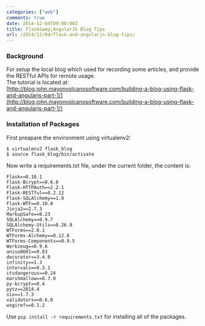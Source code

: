 ```yaml
---
categories: ["web"]
comments: true
date: 2014-12-04T00:00:00Z
title: Flask&amp;AngularJS Blog Tips
url: /2014/12/04/flask-and-angularjs-blog-tips/
---
```


### Background
For setup the local blog which used for recording some articles, and provide the RESTful APIs for remote usage.     
The tutorial is located at:    
[http://blog.john.mayonvolcanosoftware.com/building-a-blog-using-flask-and-angularjs-part-1/](http://blog.john.mayonvolcanosoftware.com/building-a-blog-using-flask-and-angularjs-part-1/)     
### Installation of Packages
First preapare the environment using virtualenv2:    

```
$ virtualenv2 flask_blog
$ source flask_blog/bin/activate

```
Now write a requirements.txt file, under the current folder, the content is:    

```
Flask==0.10.1
Flask-Bcrypt==0.6.0
Flask-HTTPAuth==2.2.1
Flask-RESTful==0.2.12
Flask-SQLAlchemy==1.0
Flask-WTF==0.10.0
Jinja2==2.7.3
MarkupSafe==0.23
SQLAlchemy==0.9.7
SQLAlchemy-Utils==0.26.9
WTForms==2.0.1
WTForms-Alchemy==0.12.8
WTForms-Components==0.9.5
Werkzeug==0.9.6
aniso8601==0.83
decorator==3.4.0
infinity==1.3
intervals==0.3.1
itsdangerous==0.24
marshmallow==0.7.0
py-bcrypt==0.4
pytz==2014.4
six==1.7.3
validators==0.6.0
wsgiref==0.1.2

```
Use `pip install -r requirements.txt` for installing all of the packages.   

